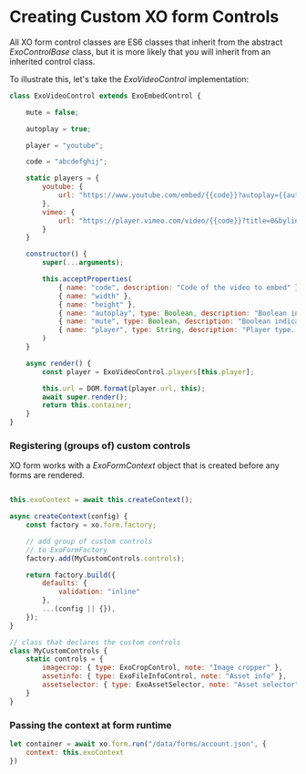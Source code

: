 # Creating Custom XO form Controls

All XO form control classes are ES6 classes that inherit from the abstract *ExoControlBase* class, but it is more likely that you will inherit from an inherited control class.

To illustrate this, let's take the *ExoVideoControl* implementation:

```js
class ExoVideoControl extends ExoEmbedControl {

    mute = false;

    autoplay = true;

    player = "youtube";

    code = "abcdefghij";

    static players = {
        youtube: {
            url: "https://www.youtube.com/embed/{{code}}?autoplay={{autoplay}}&mute={{mute}}"
        },
        vimeo: {
            url: "https://player.vimeo.com/video/{{code}}?title=0&byline=0&portrait=0&background={{mute}}"
        }
    }

    constructor() {
        super(...arguments);

        this.acceptProperties(
            { name: "code", description: "Code of the video to embed" },
            { name: "width" },
            { name: "height" },
            { name: "autoplay", type: Boolean, description: "Boolean indicating whether the video should immediately start playing" },
            { name: "mute", type: Boolean, description: "Boolean indicating whether the video should be muted" },
            { name: "player", type: String, description: "Player type. Currently implemented: youtube, vimeo" }
        )
    }

    async render() {
        const player = ExoVideoControl.players[this.player];

        this.url = DOM.format(player.url, this);
        await super.render();
        return this.container;
    }
}

```

### Registering (groups of) custom controls 

XO form works with a *ExoFormContext* object that is created before any forms are rendered.

```js

this.exoContext = await this.createContext();

async createContext(config) {
    const factory = xo.form.factory;

    // add group of custom controls 
    // to ExoFormFactory 
    factory.add(MyCustomControls.controls);

    return factory.build({
        defaults: {
            validation: "inline"            
        },
        ...(config || {}),
    });
}

// class that declares the custom controls
class MyCustomControls {
    static controls = {
        imagecrop: { type: ExoCropControl, note: "Image cropper" },
        assetinfo: { type: ExoFileInfoControl, note: "Asset info" },
        assetselector: { type: ExoAssetSelector, note: "Asset selector" } 
    }
}
```

### Passing the context at form runtime

```js
let container = await xo.form.run("/data/forms/account.json", {
    context: this.exoContext
})
```

